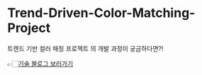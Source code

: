 # Trend-Driven-Color-Matching-Project


트렌드 기반 컬러 매칭 프로젝트 의 개발 과정이 궁금하다면?!

👉🏻[기술 블로그 보러가기](https://dessertgomjelly.github.io/categories/#project)

